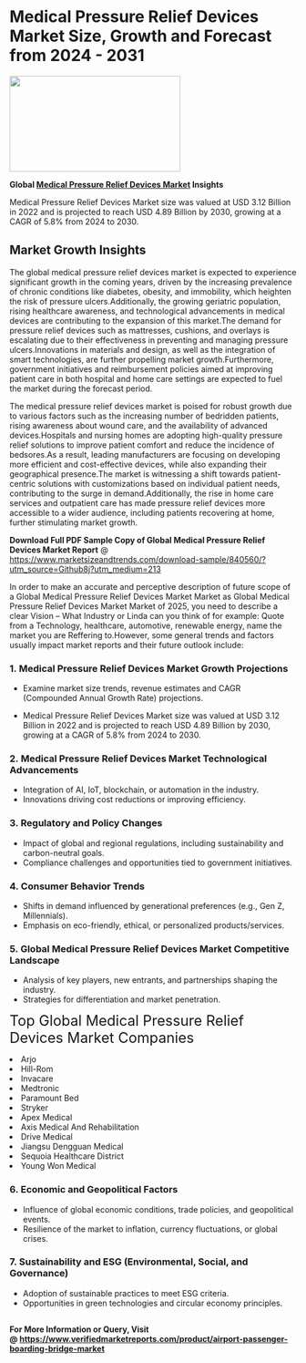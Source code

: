 <H1>Medical Pressure Relief Devices Market Size, Growth and Forecast from 2024 - 2031</H1><img class="aligncenter size-medium wp-image-584254" src="https://thirdeyenews.in/wp-content/uploads/2024/09/Global-Market-Research-300x168.jpeg" alt="" width="300" height="168" /><p><strong>Global&nbsp;<a href="https://www.marketsizeandtrends.com/download-sample/840560/?utm_source=Github8j?utm_medium=213">Medical Pressure Relief Devices Market</a> Insights</strong></p><p>Medical Pressure Relief Devices Market size was valued at USD 3.12 Billion in 2022 and is projected to reach USD 4.89 Billion by 2030, growing at a CAGR of 5.8% from 2024 to 2030.</p><p><h2>Market Growth Insights</h2> <p>The global medical pressure relief devices market is expected to experience significant growth in the coming years, driven by the increasing prevalence of chronic conditions like diabetes, obesity, and immobility, which heighten the risk of pressure ulcers.Additionally, the growing geriatric population, rising healthcare awareness, and technological advancements in medical devices are contributing to the expansion of this market.The demand for pressure relief devices such as mattresses, cushions, and overlays is escalating due to their effectiveness in preventing and managing pressure ulcers.Innovations in materials and design, as well as the integration of smart technologies, are further propelling market growth.Furthermore, government initiatives and reimbursement policies aimed at improving patient care in both hospital and home care settings are expected to fuel the market during the forecast period.</p> <p>The medical pressure relief devices market is poised for robust growth due to various factors such as the increasing number of bedridden patients, rising awareness about wound care, and the availability of advanced devices.Hospitals and nursing homes are adopting high-quality pressure relief solutions to improve patient comfort and reduce the incidence of bedsores.As a result, leading manufacturers are focusing on developing more efficient and cost-effective devices, while also expanding their geographical presence.The market is witnessing a shift towards patient-centric solutions with customizations based on individual patient needs, contributing to the surge in demand.Additionally, the rise in home care services and outpatient care has made pressure relief devices more accessible to a wider audience, including patients recovering at home, further stimulating market growth.<p><span class=""><strong>Download Full PDF Sample Copy of Global Medical Pressure Relief Devices Market Report</strong> @ <a href="https://www.marketsizeandtrends.com/download-sample/840560/?utm_source=Github8j?utm_medium=213" target="_blank">https://www.marketsizeandtrends.com/download-sample/840560/?utm_source=Github8j?utm_medium=213</a></span></p><p>In order to make an accurate and perceptive description of future scope of a Global&nbsp;Medical Pressure Relief Devices Market Market as Global&nbsp;Medical Pressure Relief Devices Market Market of 2025, you need to describe a clear Vision &ndash; What Industry or Linda can you think of for example: Quote from a Technology, healthcare, automotive, renewable energy, name the market you are Reffering to.However, some general trends and factors usually impact market reports and their future outlook include:</p><h3>1.&nbsp;<strong>Medical Pressure Relief Devices Market Growth Projections</strong></h3><ul><li>Examine market size trends, revenue estimates and CAGR (Compounded Annual Growth Rate) projections.</li><li><p>Medical Pressure Relief Devices Market size was valued at USD 3.12 Billion in 2022 and is projected to reach USD 4.89 Billion by 2030, growing at a CAGR of 5.8% from 2024 to 2030.</p></li></ul><h3>2.&nbsp;<strong>Medical Pressure Relief Devices Market Technological Advancements</strong></h3><ul><li>Integration of AI, IoT, blockchain, or automation in the industry.</li><li>Innovations driving cost reductions or improving efficiency.</li></ul><h3>3.&nbsp;<strong>Regulatory and Policy Changes</strong></h3><ul><li>Impact of global and regional regulations, including sustainability and carbon-neutral goals.</li><li>Compliance challenges and opportunities tied to government initiatives.</li></ul><h3>4.&nbsp;<strong>Consumer Behavior Trends</strong></h3><ul><li>Shifts in demand influenced by generational preferences (e.g., Gen Z, Millennials).</li><li>Emphasis on eco-friendly, ethical, or personalized products/services.</li></ul><h3>5.&nbsp;<strong>Global Medical Pressure Relief Devices Market Competitive Landscape</strong></h3><ul><li>Analysis of key players, new entrants, and partnerships shaping the industry.</li><li>Strategies for differentiation and market penetration.</li></ul><p data-pm-slice="1 1 []"><span style="color: inherit; font-family: inherit; font-size: 25px;">Top Global Medical Pressure Relief Devices Market Companies</span></p><div class="" data-test-id=""><p><li>Arjo</li><li> Hill-Rom</li><li> Invacare</li><li> Medtronic</li><li> Paramount Bed</li><li> Stryker</li><li> Apex Medical</li><li> Axis Medical And Rehabilitation</li><li> Drive Medical</li><li> Jiangsu Dengguan Medical</li><li> Sequoia Healthcare District</li><li> Young Won Medical</li></p></div><h3>6.&nbsp;<strong>Economic and Geopolitical Factors</strong></h3><ul><li>Influence of global economic conditions, trade policies, and geopolitical events.</li><li>Resilience of the market to inflation, currency fluctuations, or global crises.</li></ul><h3>7.&nbsp;<strong>Sustainability and ESG (Environmental, Social, and Governance)</strong></h3><ul><li>Adoption of sustainable practices to meet ESG criteria.</li><li>Opportunities in green technologies and circular economy principles.</li></ul><h2><strong style="font-size: 14px;">For More Information or Query, Visit @&nbsp;</strong><a style="background-color: #ffffff; font-size: 14px;" href="https://www.marketsizeandtrends.com/report/medical-pressure-relief-devices-market/" target="_blank">https://www.verifiedmarketreports.com/product/airport-passenger-boarding-bridge-market</a></h2>